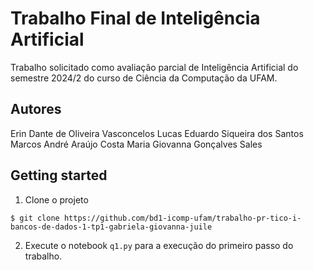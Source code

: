 # Trabalho Final de Inteligência Artificial 
Trabalho solicitado como avaliação parcial de Inteligência Artificial do semestre 2024/2 do curso de Ciência da Computação da UFAM.

## Autores
Erin Dante de Oliveira Vasconcelos
Lucas Eduardo Siqueira dos Santos
Marcos André Araújo Costa
Maria Giovanna Gonçalves Sales

## Getting started
1. Clone o projeto
```
$ git clone https://github.com/bd1-icomp-ufam/trabalho-pr-tico-i-bancos-de-dados-1-tp1-gabriela-giovanna-juile
```

2. Execute o notebook `q1.py` para a execução do primeiro passo do trabalho.
